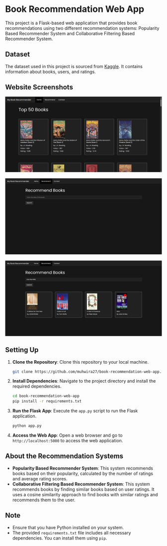 # Book Recommendation Web App
This project is a Flask-based web application that provides book recommendations using two different recommendation systems: Popularity Based Recommender System and Collaborative Filtering Based Recommender System.

## Dataset
The dataset used in this project is sourced from [Kaggle](https://www.kaggle.com/datasets/arashnic/book-recommendation-dataset). It contains information about books, users, and ratings.

## Website Screenshots
![image](./screenshots/home.png) <br> <br>
![image](./screenshots/recommend_books.png) <br> <br>
![image](./screenshots/recommend_books2.png) <br>

## Setting Up

1. **Clone the Repository**: Clone this repository to your local machine.

    ```bash
    git clone https://github.com/muhwira27/book-recommendation-web-app.git
    ```

2. **Install Dependencies**: Navigate to the project directory and install the required dependencies.

    ```bash
    cd book-recommendation-web-app
    pip install -r requirements.txt
    ```

3. **Run the Flask App**: Execute the `app.py` script to run the Flask application.

    ```bash
    python app.py
    ```

4. **Access the Web App**: Open a web browser and go to `http://localhost:5000` to access the web application.

## About the Recommendation Systems

- **Popularity Based Recommender System**: This system recommends books based on their popularity, calculated by the number of ratings and average rating scores.
- **Collaborative Filtering Based Recommender System**: This system recommends books by finding similar books based on user ratings. It uses a cosine similarity approach to find books with similar ratings and recommends them to the user.

## Note

- Ensure that you have Python installed on your system.
- The provided `requirements.txt` file includes all necessary dependencies. You can install them using `pip`.
